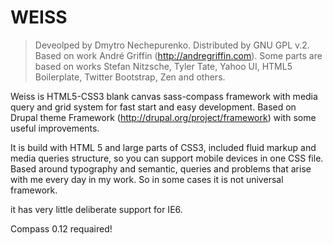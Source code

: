 WEISS
========

   >Deveolped by Dmytro Nechepurenko. Distributed by GNU GPL v.2.
   >Based on work André Griffin (http://andregriffin.com).
   >Some parts are based on works Stefan Nitzsche, Tyler Tate, Yahoo UI, 
   >HTML5 Boilerplate, Twitter Bootstrap, Zen and others.

Weiss is HTML5-CSS3 blank canvas sass-compass framework with media query and grid system for fast start and easy development.
Based on Drupal theme Framework (http://drupal.org/project/framework) with some useful improvements.

It is build with HTML 5 and large parts of CSS3, included fluid markup and media queries structure, so you can support mobile devices in one CSS file.
Based around typography and semantic, queries and problems that arise with me every day in my work. So in some cases it is not universal framework.

it has very little deliberate support for IE6.

Compass 0.12 requaired!